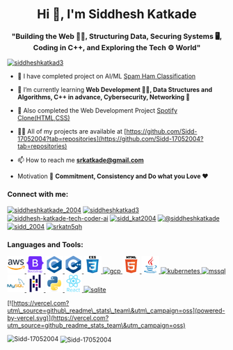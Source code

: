 <h1 align="center">Hi 👋, I'm Siddhesh Katkade</h1>
<h3 align="center">"Building the Web 👨‍💻, Structuring Data, Securing Systems 🖥️, Coding in C++, and Exploring the Tech ⚙️ World"</h3>

<p align="left"> <a href="https://twitter.com/SiddheshKatkad3" target="blank"><img src="https://img.shields.io/twitter/follow/siddheshkatkad3?logo=twitter&style=for-the-badge" alt="siddheshkatkad3" /></a> </p>

- 🔭 I have completed project on AI/ML [Spam Ham Classification](https://github.com/Sidd-17052004/Spam-Ham-Classification)

- 🌱 I’m currently learning **Web Development 👨‍💻, Data Structures and Algorithms, C++ in advance, Cybersecurity, Networking 🛜**

- 👯 Also completed the Web Development Project [Spotify Clone(HTML,CSS)](https://github.com/Sidd-17052004/Spotify-Clone)

- 👨‍💻 All of my projects are available at [https://github.com/Sidd-17052004?tab=repositories](https://github.com/Sidd-17052004?tab=repositories)

- 📫 How to reach me **srkatkade@gmail.com**

- Motivation 🫵 **Commitment, Consistency and Do what you Love ❤️**

<h3 align="left">Connect with me:</h3>
<p align="left">
<a href="https://dev.to/siddheshkatkade_2004" target="blank"><img align="center" src="https://raw.githubusercontent.com/rahuldkjain/github-profile-readme-generator/master/src/images/icons/Social/devto.svg" alt="siddheshkatkade_2004" height="30" width="40" /></a>
<a href="https://twitter.com/siddheshkatkad3" target="blank"><img align="center" src="https://raw.githubusercontent.com/rahuldkjain/github-profile-readme-generator/master/src/images/icons/Social/twitter.svg" alt="siddheshkatkad3" height="30" width="40" /></a>
<a href="https://linkedin.com/in/siddhesh-katkade-tech-coder-ai" target="blank"><img align="center" src="https://raw.githubusercontent.com/rahuldkjain/github-profile-readme-generator/master/src/images/icons/Social/linked-in-alt.svg" alt="siddhesh-katkade-tech-coder-ai" height="30" width="40" /></a>
<a href="https://instagram.com/sidd_kat2004" target="blank"><img align="center" src="https://raw.githubusercontent.com/rahuldkjain/github-profile-readme-generator/master/src/images/icons/Social/instagram.svg" alt="sidd_kat2004" height="30" width="40" /></a>
<a href="https://medium.com/@siddheshkatkade" target="blank"><img align="center" src="https://raw.githubusercontent.com/rahuldkjain/github-profile-readme-generator/master/src/images/icons/Social/medium.svg" alt="@siddheshkatkade" height="30" width="40" /></a>
<a href="https://www.leetcode.com/sidd_2004" target="blank"><img align="center" src="https://raw.githubusercontent.com/rahuldkjain/github-profile-readme-generator/master/src/images/icons/Social/leet-code.svg" alt="sidd_2004" height="30" width="40" /></a>
<a href="https://auth.geeksforgeeks.org/user/srkatn5qh" target="blank"><img align="center" src="https://raw.githubusercontent.com/rahuldkjain/github-profile-readme-generator/master/src/images/icons/Social/geeks-for-geeks.svg" alt="srkatn5qh" height="30" width="40" /></a>
</p>

<h3 align="left">Languages and Tools:</h3>
<p align="left"> <a href="https://aws.amazon.com" target="_blank" rel="noreferrer"> <img src="https://raw.githubusercontent.com/devicons/devicon/master/icons/amazonwebservices/amazonwebservices-original-wordmark.svg" alt="aws" width="40" height="40"/> </a> <a href="https://getbootstrap.com" target="_blank" rel="noreferrer"> <img src="https://raw.githubusercontent.com/devicons/devicon/master/icons/bootstrap/bootstrap-plain-wordmark.svg" alt="bootstrap" width="40" height="40"/> </a> <a href="https://www.cprogramming.com/" target="_blank" rel="noreferrer"> <img src="https://raw.githubusercontent.com/devicons/devicon/master/icons/c/c-original.svg" alt="c" width="40" height="40"/> </a> <a href="https://www.w3schools.com/cpp/" target="_blank" rel="noreferrer"> <img src="https://raw.githubusercontent.com/devicons/devicon/master/icons/cplusplus/cplusplus-original.svg" alt="cplusplus" width="40" height="40"/> </a> <a href="https://www.w3schools.com/css/" target="_blank" rel="noreferrer"> <img src="https://raw.githubusercontent.com/devicons/devicon/master/icons/css3/css3-original-wordmark.svg" alt="css3" width="40" height="40"/> </a> <a href="https://cloud.google.com" target="_blank" rel="noreferrer"> <img src="https://www.vectorlogo.zone/logos/google_cloud/google_cloud-icon.svg" alt="gcp" width="40" height="40"/> </a> <a href="https://www.w3.org/html/" target="_blank" rel="noreferrer"> <img src="https://raw.githubusercontent.com/devicons/devicon/master/icons/html5/html5-original-wordmark.svg" alt="html5" width="40" height="40"/> </a> <a href="https://www.java.com" target="_blank" rel="noreferrer"> <img src="https://raw.githubusercontent.com/devicons/devicon/master/icons/java/java-original.svg" alt="java" width="40" height="40"/> </a> <a href="https://kubernetes.io" target="_blank" rel="noreferrer"> <img src="https://www.vectorlogo.zone/logos/kubernetes/kubernetes-icon.svg" alt="kubernetes" width="40" height="40"/> </a> <a href="https://www.microsoft.com/en-us/sql-server" target="_blank" rel="noreferrer"> <img src="https://www.svgrepo.com/show/303229/microsoft-sql-server-logo.svg" alt="mssql" width="40" height="40"/> </a> <a href="https://www.mysql.com/" target="_blank" rel="noreferrer"> <img src="https://raw.githubusercontent.com/devicons/devicon/master/icons/mysql/mysql-original-wordmark.svg" alt="mysql" width="40" height="40"/> </a> <a href="https://pandas.pydata.org/" target="_blank" rel="noreferrer"> <img src="https://raw.githubusercontent.com/devicons/devicon/2ae2a900d2f041da66e950e4d48052658d850630/icons/pandas/pandas-original.svg" alt="pandas" width="40" height="40"/> </a> <a href="https://www.python.org" target="_blank" rel="noreferrer"> <img src="https://raw.githubusercontent.com/devicons/devicon/master/icons/python/python-original.svg" alt="python" width="40" height="40"/> </a> <a href="https://reactjs.org/" target="_blank" rel="noreferrer"> <img src="https://raw.githubusercontent.com/devicons/devicon/master/icons/react/react-original-wordmark.svg" alt="react" width="40" height="40"/> </a> <a href="https://www.sqlite.org/" target="_blank" rel="noreferrer"> <img src="https://www.vectorlogo.zone/logos/sqlite/sqlite-icon.svg" alt="sqlite" width="40" height="40"/> </a> </p>

[![https://vercel.com?utm\_source=github\_readme\_stats\_team\&utm\_campaign=oss](powered-by-vercel.svg)](https://vercel.com?utm_source=github_readme_stats_team\&utm_campaign=oss)

<p><img align="left" src="https://github-readme-stats.vercel.app/api/top-langs?username=Sidd-17052004&show_icons=true&locale=en&layout=compact" alt="Sidd-17052004" /></p>

<p>&nbsp;<img align="center" src="https://github-readme-stats.vercel.app/api?username=Sidd-17052004&show_icons=true&locale=en" alt="Sidd-17052004" /></p>

